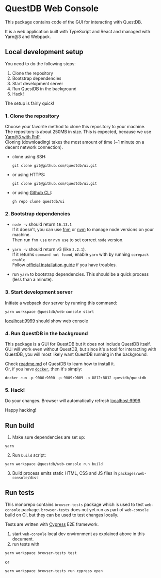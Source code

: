 # QuestDB Web Console

This package contains code of the GUI for interacting with QuestDB.

It is a web application built with TypeScript and React and managed with
Yarn@3 and Webpack.

## Local development setup

You need to do the following steps:

1. Clone the repository
2. Bootstrap dependencies
3. Start development server
4. Run QuestDB in the background
5. Hack!

The setup is fairly quick!

### 1. Clone the repository

Choose your favorite method to clone this repository to your machine.\
The repository is about 250MB in size. This is expected, because we use [Yarn@3 with PnP](https://next.yarnpkg.com/features/pnp).\
Cloning (downloading) takes the most amount of time (~1 minute on a decent network connection).

* clone using SSH:
  ```
  git clone git@github.com/questdb/ui.git
  ```

* or using HTTPS:
  ```
  git clone git@github.com/questdb/ui.git
  ```

* or using [Github CLI](https://cli.github.com/):
  ```
  gh repo clone questdb/ui
  ```

### 2. Bootstrap dependencies

* `node -v` should return `16.13.1`\
  If it doesn't, you can use [fnm](https://fnm.vercel.app) or [nvm](https://github.com/nvm-sh/nvm) to manage node versions on your machine.\
  Then run `fnm use` or `nvm use` to set correct `node` version.

* `yarn -v` should return v3 (like `3.2.1`).\
  If it returns `command not found`, enable `yarn` with by running `corepack enable`.\
  Follow [official installation guide](https://yarnpkg.com/getting-started/install) if you have troubles.
  
* run `yarn` to bootstrap dependencies. This should be a quick process (less than a minute).

### 3. Start development server

Initiate a webpack dev server by running this command:

```
yarn workspace @questdb/web-console start
```

[localhost:9999](http://localhost:9999) should show web console

### 4. Run QuestDB in the background

This package is a GUI for QuestDB but it does not include QuestDB itself.
GUI will work even without QuestDB, but since it's a tool for
interacting with QuestDB, you will most likely want QuestDB running in
the background.

Check [readme.md](https://github.com/questdb/questdb#install-questdb) of QuestDB to learn how to install it.\
Or, if you have [`docker`](https://docs.docker.com/get-docker/), then it's simply:

```
docker run -p 9000:9000 -p 9009:9009 -p 8812:8812 questdb/questdb
```


### 5. Hack!

Do your changes. Browser will automatically refresh [localhost:9999](http://localhost:9999).

Happy hacking!

## Run build 

1. Make sure dependencies are set up:

```
yarn
```

2. Run `build` script:

```
yarn workspace @questdb/web-console run build
```

3. Build process emits static HTML, CSS and JS files in `packages/web-console/dist`

## Run tests

This monorepo contains `browser-tests` package which is used to test
`web-console` package. `browser-tests` does not yet run as part of
`web-console` build on CI, but they can be used to test changes locally.

Tests are written with [Cypress](https://www.cypress.io/) E2E framework.

1. start `web-console` local dev environment as explained above in this document.
2. run tests with
  ```
  yarn workspace browser-tests test
  ```

  or

  ```
  yarn workspace browser-tests run cypress open
  ```
